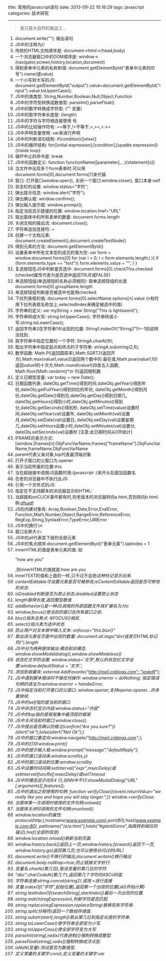 title: 常用的javascript语句
date: 2013-09-22 10:16:29
tags: javascript
categories: 技术研究

---

> 我只是大自然的搬运工...

<!--more-->

1. document.write(""); 输出语句
2. JS中的注释为//
3. 传统的HTML文档顺序是:
    document->html->(head,body)
4. 一个浏览器窗口中的DOM顺序是:
    window->(navigator,screen,history,location,document)
5. 得到表单中元素的名称和值:
    document.getElementById("表单中元素的ID号").name(或value)
6. 一个小写转大写的JS:
    document.getElementById("output").value=document.getElementById("input").value.toUpperCase();
7. JS中的值类型:
    String,Number,Boolean,Null,Object,Function
8. JS中的字符型转换成数值型:
    parseInt(),parseFloat()
9. JS中的数字转换成字符型:
    ("" 变量)
10. JS中的取字符串长度是:
    (length)
11. JS中的字符与字符相连接使用 号.
12. JS中的比较操作符有:
    ==等于,!=不等于,>,>=,<.<=
13. JS中声明变量使用:
    var来进行声明
14. JS中的判断语句结构:
    if(condition){}else{}
15. JS中的循环结构:
    for([initial expression];[condition];[upadte expression]) {inside loop}
16. 循环中止的命令是:
    break
17. JS中的函数定义:
    function functionName([parameter],...){statement[s]}
18. 当文件中出现多个form表单时.可以用document.forms[0],document.forms[1]来代替.
19. 窗口:
    打开窗口window.open(), 关闭一个窗口:window.close(), 窗口本身:self
20. 状态栏的设置:
    window.status="字符";
21. 弹出提示信息:
    window.alert("字符");
22. 弹出确认框:
    window.confirm();
23. 弹出输入提示框:
    window.prompt();
24. 指定当前显示链接的位置:
    window.location.href="URL"
25. 取出窗体中的所有表单的数量:
    document.forms.length
26. 关闭文档的输出流:
    document.close();
27. 字符串追加连接符: =
28. 创建一个文档元素:
    document.createElement(),document.createTextNode()
29. 得到元素的方法:
    document.getElementById()
30. 设置表单中所有文本型的成员的值为空:
        var form = window.document.forms[0]
        for (var i = 0; i < form.elements.length;i ){
            if (form.elements.type == "text"){
                form.elements.value = "";
            }
        }
31. 复选按钮在JS中判断是否选中:
    document.forms[0].checkThis.checked
        (checked属性代表为是否选中返回TRUE或FALSE)
32. 单选按钮组(单选按钮的名称必须相同):
取单选按钮组的长度document.forms[0].groupName.length
33. 单选按钮组判断是否被选中也是用checked.
34. 下拉列表框的值:
    document.forms[0].selectName.options[n].value 
        (n有时用下拉列表框名称加上.selectedIndex来确定被选中的值)
35. 字符串的定义:
    var myString = new String("This is lightsword");
36. 字符串转成大写:
    string.toUpperCase(); 字符串转成小写:string.toLowerCase();
37. 返回字符串2在字符串1中出现的位置:
    String1.indexOf("String2")!=-1则说明没找到.
38. 取字符串中指定位置的一个字符:
    StringA.charAt(9);
39. 取出字符串中指定起点和终点的子字符串:
    stringA.substring(2,6);
40. 数学函数:
    Math.PI(返回圆周率),Math.SQRT2(返回开方),Math.max(value1,value2)返回两个数中的
    最在值,Math.pow(value1,10)返回value1的十次方,Math.round(value1)四舍五入函数,
    Math.floor(Math.random()*(n 1))返回随机数
41. 定义日期型变量:
    var today = new Date();
42. 日期函数列表:
    dateObj.getTime()得到时间,dateObj.getYear()得到年份,dateObj.getFullYear()得到四位的年份,
    dateObj.getMonth()得到月份,dateObj.getDate()得到日,dateObj.getDay()得到日期几,
    dateObj.getHours()得到小时,dateObj.getMinutes()得到分,dateObj.getSeconds()得到秒,
    dateObj.setTime(value)设置时间,dateObj.setYear(val)设置年,
    dateObj.setMonth(val)设置月,dateObj.setDate(val)设置日,
    dateObj.setDay(val)设置星期几,dateObj.setHours设置小时,dateObj.setMinutes(val)设置分,
    dateObj.setSeconds(val)设置秒 [注意:此日期时间从0开始计]
43. IFRAME的表示方式: 
    [window.]frames[n].ObjFuncVarName,frames["frameName"].ObjFuncVarName,frameName.ObjFuncVarName
44. parent代表父亲对象,top代表最顶端对象
45. 打开子窗口的父窗口为:opener
46. 表示当前所属的位置:this
47. 当在超链接中调用JS函数时用:(javascript :)来开头后面加函数名
48. 在老的浏览器中不执行此JS:<!-- //-->
49. 引用一个文件式的JS:<script type="text/javascript" src="aaa.js"></script>
50. 指定在不支持脚本的浏览器显示的HTML:<noscript></noscript>
51. 当超链和onCLICK事件都有时,则老版本的浏览器转向a.html,否则转向b.html.
    例:<a href="a.html" onclick="location.href='b.html';return false">dfsadf</a>
52. JS的内建对象有:
    Array,Boolean,Date,Error,EvalError,
    Function,Math,Number,Object,RangeError,ReferenceError,
    RegExp,String,SyntaxError,TypeError,URIError
53. JS中的换行:\n
54. 窗口全屏大小:
    <script>function fullScreen(){ this.moveTo(0,0);this.outerWidth=screen.availWidth;
    this.outerHeight=screen.availHeight;}window.maximize=fullScreen;</script>
55. JS中的all代表其下层的全部元素
56. JS中的焦点顺序:document.getElementByid("表单元素").tabIndex = 1
57. innerHTML的值是表单元素的值:
    如<p id="para">"how are <em>you</em>"</p>,则innerHTML的值就是:how are <em>you</em>
58. innerTEXT的值和上面的一样,只不过不会把<em>这种标记显示出来.
59. contentEditable可设置元素是否可被修改,isContentEditable返回是否可修改的状态.
60. isDisabled判断是否为禁止状态.disabled设置禁止状态
61. length取得长度,返回整型数值
62. addBehavior()是一种JS调用的外部函数文件其扩展名为.htc
63. window.focus()使当前的窗口在所有窗口之前.
64. blur()指失去焦点.与FOCUS()相反.
65. select()指元素为选中状态.
66. 防止用户对文本框中输入文本:
    onfocus="this.blur()"
67. 取出该元素在页面中出现的数量:
    document.all.tags("div(或其它HTML标记符)").length
68. JS中分为两种窗体输出:模态和非模态.
    window.showModaldialog(),window.showModeless()
69. 状态栏文字的设置:
    window.status='文字',默认的状态栏文字设置:window.defaultStatus = '文字.';
70. 添加到收藏夹:
    external.AddFavorite("http://meil.cnblogs.com";,"jaskdlf");
71. JS中遇到脚本错误时不做任何操作:
    window.onerror = doNothing; 指定错误句柄的语法为:window.onerror = handleError;
72. JS中指定当前打开窗口的父窗口:
    window.opener,支持opener.opener...的多重继续.
73. JS中的self指的是当前的窗口
74. JS中状态栏显示内容:window.status="内容"
75. JS中的top指的是框架集中最顶层的框架
76. JS中关闭当前的窗口:window.close();
77. JS中提出是否确认的框:if(confirm("Are you sure?")){alert("ok");}else{alert("Not Ok");}
78. JS中的窗口重定向:window.navigate("http://meil.cnblogs.com";);
79. JS中的打印:window.print()
80. JS中的提示输入框:window.prompt("message","defaultReply");
81. JS中的窗口滚动条:window.scroll(x,y)
82. JS中的窗口滚动到位置:window.scrollby
83. JS中设置时间间隔:setInterval("expr",msecDelay)或setInterval(funcRef,msecDelay)或setTimeout
84. JS中的模态显示在IE4 行,在NN中不行:showModalDialog("URL"[,arguments][,features]);
85. JS中的退出之前使用的句柄:
    function verifyClose(){event.returnValue="we really like you and hope you will stay longer.";}} window.=verifyClose;
86. 当窗体第一次调用时使用的文件句柄:onload()
87. 当窗体关闭时调用的文件句柄:onunload()
88. window.location的属性:
    protocol(http:),hostname(www.example.com),port(80),host(www.example.com:80),
    pathname("/a/a.html"),hash("#giantGizmo",指跳转到相应的锚记),href(全部的信息)
89. window.location.reload()刷新当前页面.
90. window.history.back()返回上一页,window.history.forward()返回下一页,
window.history.go(返回第几页,也可以使用访问过的URL)
91. document.write()不换行的输出,document.writeln()换行输出
92. document.body.noWrap=true;防止链接文字折行.
93. 变量名.charAt(第几位),取该变量的第几位的字符.
94. "abc".charCodeAt(第几个),返回第几个字符的ASCii码值.
95. 字符串连接:string.concat(string2),或用 =进行连接
96. 变量.indexOf("字符",起始位置),返回第一个出现的位置(从0开始计算)
97. string.lastIndexOf(searchString[,startIndex])最后一次出现的位置.
98. string.match(regExpression),判断字符是否匹配.
99. string.replace(regExpression,replaceString)替换现有字符串.
100. string.split(分隔符)返回一个数组存储值.
101. string.substr(start[,length])取从第几位到指定长度的字符串.
102. string.toLowerCase()使字符串全部变为小写.
103. string.toUpperCase()使全部字符变为大写.
104. parseInt(string[,radix(代表进制)])强制转换成整型.
105. parseFloat(string[,radix])强制转换成浮点型.
106. isNaN(变量):测试是否为数值型.
107. 定义常量的关键字:const,定义变量的关键字:var